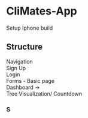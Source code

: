 # CliMates-App
Setup 
Iphone build 

## Structure
Navigation  
Sign Up   
Login   
Forms - Basic page   
Dashboard ->  
Tree Visualization/ Countdown  

### S
